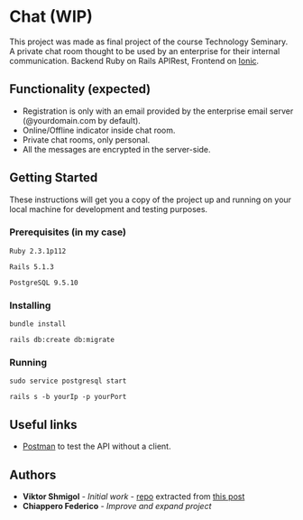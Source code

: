 # Chat (WIP)

This project was made as final project of the course Technology Seminary. A private chat room thought to be used by an enterprise for their internal communication. Backend Ruby on Rails APIRest, Frontend on [Ionic](https://github.com/fedechiappero/ionic_chat).

## Functionality (expected)

* Registration is only with an email provided by the enterprise email server (@yourdomain.com by default).
* Online/Offline indicator inside chat room.
* Private chat rooms, only personal.
* All the messages are encrypted in the server-side.

## Getting Started

These instructions will get you a copy of the project up and running on your local machine for development and testing purposes.

### Prerequisites (in my case)

```
Ruby 2.3.1p112

Rails 5.1.3

PostgreSQL 9.5.10
```

### Installing

```
bundle install

rails db:create db:migrate
```  

### Running  

```
sudo service postgresql start

rails s -b yourIp -p yourPort
```

## Useful links

* [Postman](https://www.getpostman.com/) to test the API without a client.

## Authors

* **Viktor Shmigol** - *Initial work* - [repo](https://github.com/viktor-shmigol/ng2-cable-example) extracted from [this post](https://blog.active-bridge.com/how-easily-integrate-rails-actioncable-into-your-angular2-ionic2-application)
* **Chiappero Federico** - *Improve and expand project*
